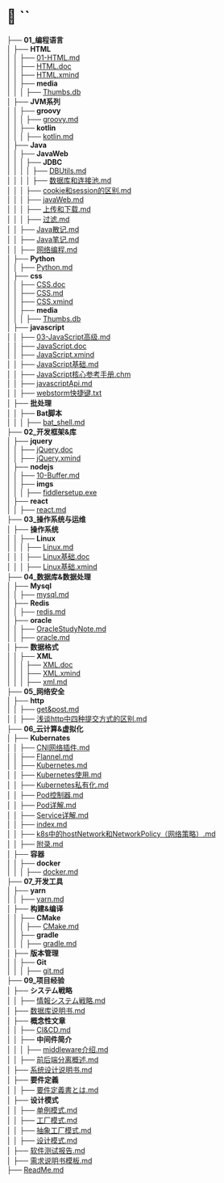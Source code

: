 # 📁 ``  

├── **01_编程语言**  
│   ├── **HTML**  
│   │   ├── [01-HTML.md](01_编程语言/HTML/01-HTML.md)  
│   │   ├── [HTML.doc](01_编程语言/HTML/HTML.doc)  
│   │   ├── [HTML.xmind](01_编程语言/HTML/HTML.xmind)  
│   │   ├── **media**  
│   │   │   ├── [Thumbs.db](01_编程语言/HTML/media/Thumbs.db)  
│   ├── **JVM系列**  
│   │   ├── **groovy**  
│   │   │   ├── [groovy.md](01_编程语言/JVM系列/groovy/groovy.md)  
│   │   ├── **kotlin**  
│   │   │   ├── [kotlin.md](01_编程语言/JVM系列/kotlin/kotlin.md)  
│   ├── **Java**  
│   │   ├── **JavaWeb**  
│   │   │   ├── **JDBC**  
│   │   │   │   ├── [DBUtils.md](01_编程语言/Java/JavaWeb/JDBC/DBUtils.md)  
│   │   │   │   ├── [数据库和连接池.md](01_编程语言/Java/JavaWeb/JDBC/数据库和连接池.md)  
│   │   │   ├── [cookie和session的区别.md](01_编程语言/Java/JavaWeb/cookie和session的区别.md)  
│   │   │   ├── [javaWeb.md](01_编程语言/Java/JavaWeb/javaWeb.md)  
│   │   │   ├── [上传和下载.md](01_编程语言/Java/JavaWeb/上传和下载.md)  
│   │   │   ├── [过滤.md](01_编程语言/Java/JavaWeb/过滤.md)  
│   │   ├── [Java散记.md](01_编程语言/Java/Java散记.md)  
│   │   ├── [Java笔记.md](01_编程语言/Java/Java笔记.md)  
│   │   ├── [网络编程.md](01_编程语言/Java/网络编程.md)  
│   ├── **Python**  
│   │   ├── [Python.md](01_编程语言/Python/Python.md)  
│   ├── **css**  
│   │   ├── [CSS.doc](01_编程语言/css/CSS.doc)  
│   │   ├── [CSS.md](01_编程语言/css/CSS.md)  
│   │   ├── [CSS.xmind](01_编程语言/css/CSS.xmind)  
│   │   ├── **media**  
│   │   │   ├── [Thumbs.db](01_编程语言/css/media/Thumbs.db)  
│   ├── **javascript**  
│   │   ├── [03-JavaScript高级.md](01_编程语言/javascript/03-JavaScript高级.md)  
│   │   ├── [JavaScript.doc](01_编程语言/javascript/JavaScript.doc)  
│   │   ├── [JavaScript.xmind](01_编程语言/javascript/JavaScript.xmind)  
│   │   ├── [JavaScript基础.md](01_编程语言/javascript/JavaScript基础.md)  
│   │   ├── [JavaScript核心参考手册.chm](01_编程语言/javascript/JavaScript核心参考手册.chm)  
│   │   ├── [javascriptApi.md](01_编程语言/javascript/javascriptApi.md)  
│   │   ├── [webstorm快捷键.txt](01_编程语言/javascript/webstorm快捷键.txt)  
│   ├── **批处理**  
│   │   ├── **Bat脚本**  
│   │   │   ├── [bat_shell.md](01_编程语言/批处理/Bat脚本/bat_shell.md)  
├── **02_开发框架&库**  
│   ├── **jquery**  
│   │   ├── [jQuery.doc](02_开发框架&库/jquery/jQuery.doc)  
│   │   ├── [jQuery.xmind](02_开发框架&库/jquery/jQuery.xmind)  
│   ├── **nodejs**  
│   │   ├── [10-Buffer.md](02_开发框架&库/nodejs/10-Buffer.md)  
│   │   ├── **imgs**  
│   │   │   ├── [fiddlersetup.exe](02_开发框架&库/nodejs/imgs/fiddlersetup.exe)  
│   ├── **react**  
│   │   ├── [react.md](02_开发框架&库/react/react.md)  
├── **03_操作系统与运维**  
│   ├── **操作系统**  
│   │   ├── **Linux**  
│   │   │   ├── [Linux.md](03_操作系统与运维/操作系统/Linux/Linux.md)  
│   │   │   ├── [Linux基础.doc](03_操作系统与运维/操作系统/Linux/Linux基础.doc)  
│   │   │   ├── [Linux基础.xmind](03_操作系统与运维/操作系统/Linux/Linux基础.xmind)  
├── **04_数据库&数据处理**  
│   ├── **Mysql**  
│   │   ├── [mysql.md](04_数据库&数据处理/Mysql/mysql.md)  
│   ├── **Redis**  
│   │   ├── [redis.md](04_数据库&数据处理/Redis/redis.md)  
│   ├── **oracle**  
│   │   ├── [OracleStudyNote.md](04_数据库&数据处理/oracle/OracleStudyNote.md)  
│   │   ├── [oracle.md](04_数据库&数据处理/oracle/oracle.md)  
│   ├── **数据格式**  
│   │   ├── **XML**  
│   │   │   ├── [XML.doc](04_数据库&数据处理/数据格式/XML/XML.doc)  
│   │   │   ├── [XML.xmind](04_数据库&数据处理/数据格式/XML/XML.xmind)  
│   │   │   ├── [xml.md](04_数据库&数据处理/数据格式/XML/xml.md)  
├── **05_网络安全**  
│   ├── **http**  
│   │   ├── [get&post.md](05_网络安全/http/get&post.md)  
│   │   ├── [浅谈http中四种提交方式的区别.md](05_网络安全/http/浅谈http中四种提交方式的区别.md)  
├── **06_云计算&虚拟化**  
│   ├── **Kubernates**  
│   │   ├── [CNI网络插件.md](06_云计算&虚拟化/Kubernates/CNI网络插件.md)  
│   │   ├── [Flannel.md](06_云计算&虚拟化/Kubernates/Flannel.md)  
│   │   ├── [Kubernetes.md](06_云计算&虚拟化/Kubernates/Kubernetes.md)  
│   │   ├── [Kubernetes使用.md](06_云计算&虚拟化/Kubernates/Kubernetes使用.md)  
│   │   ├── [Kubernetes私有化.md](06_云计算&虚拟化/Kubernates/Kubernetes私有化.md)  
│   │   ├── [Pod控制器.md](06_云计算&虚拟化/Kubernates/Pod控制器.md)  
│   │   ├── [Pod详解.md](06_云计算&虚拟化/Kubernates/Pod详解.md)  
│   │   ├── [Service详解.md](06_云计算&虚拟化/Kubernates/Service详解.md)  
│   │   ├── [index.md](06_云计算&虚拟化/Kubernates/index.md)  
│   │   ├── [k8s中的hostNetwork和NetworkPolicy（网络策略）.md](06_云计算&虚拟化/Kubernates/k8s中的hostNetwork和NetworkPolicy（网络策略）.md)  
│   │   ├── [附录.md](06_云计算&虚拟化/Kubernates/附录.md)  
│   ├── **容器**  
│   │   ├── **docker**  
│   │   │   ├── [docker.md](06_云计算&虚拟化/容器/docker/docker.md)  
├── **07_开发工具**  
│   ├── **yarn**  
│   │   ├── [yarn.md](07_开发工具/yarn/yarn.md)  
│   ├── **构建&编译**  
│   │   ├── **CMake**  
│   │   │   ├── [CMake.md](07_开发工具/构建&编译/CMake/CMake.md)  
│   │   ├── **gradle**  
│   │   │   ├── [gradle.md](07_开发工具/构建&编译/gradle/gradle.md)  
│   ├── **版本管理**  
│   │   ├── **Git**  
│   │   │   ├── [git.md](07_开发工具/版本管理/Git/git.md)  
├── **09_项目经验**  
│   ├── **システム戦略**  
│   │   ├── [情報システム戦略.md](09_项目经验/システム戦略/情報システム戦略.md)  
│   ├── [数据库说明书.md](09_项目经验/数据库说明书.md)  
│   ├── **概念性文章**  
│   │   ├── [CI&CD.md](09_项目经验/概念性文章/CI&CD.md)  
│   │   ├── **中间件简介**  
│   │   │   ├── [middleware介绍.md](09_项目经验/概念性文章/中间件简介/middleware介绍.md)  
│   │   ├── [前后端分离概述.md](09_项目经验/概念性文章/前后端分离概述.md)  
│   ├── [系统设计说明书.md](09_项目经验/系统设计说明书.md)  
│   ├── **要件定義**  
│   │   ├── [要件定義書とは.md](09_项目经验/要件定義/要件定義書とは.md)  
│   ├── **设计模式**  
│   │   ├── [单例模式.md](09_项目经验/设计模式/单例模式.md)  
│   │   ├── [工厂模式.md](09_项目经验/设计模式/工厂模式.md)  
│   │   ├── [抽象工厂模式.md](09_项目经验/设计模式/抽象工厂模式.md)  
│   │   ├── [设计模式.md](09_项目经验/设计模式/设计模式.md)  
│   ├── [软件测试报告.md](09_项目经验/软件测试报告.md)  
│   ├── [需求说明书模板.md](09_项目经验/需求说明书模板.md)  
├── [ReadMe.md](ReadMe.md)  
